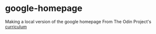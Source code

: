 # google-homepage
Making a local version of the google homepage
From The Odin Project's [curriculum](http://www.theodinproject.com/courses/web-development-101/lessons/html-css)
